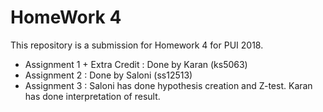 # HomeWork 4

This repository is a submission for Homework 4 for PUI 2018.

- Assignment 1 + Extra Credit : Done by Karan (ks5063)
- Assignment 2 : Done by Saloni (ss12513)
- Assignment 3 : Saloni has done hypothesis creation and Z-test. Karan has done interpretation of result. 

